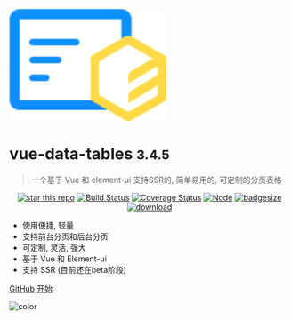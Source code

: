 ![logo](../_media/icon.svg)

# vue-data-tables <small>3.4.5</small>

> 一个基于 Vue 和 element-ui 支持SSR的, 简单易用的, 可定制的分页表格

<p align="center">
  <a href="https://github.com/njleonzhang/vue-data-tables"><img alt="star this repo" src="http://githubbadges.com/star.svg?user=njleonzhang&repo=vue-data-tables&style=flat" /></a>
  <a href="https://travis-ci.org/njleonzhang/vue-data-tables" target="_blank"><img src="https://travis-ci.org/njleonzhang/vue-data-tables.svg?branch=master" alt="Build Status"></a>
  <a href="https://coveralls.io/github/njleonzhang/vue-data-tables?branch=master" target="_blank"><img src='https://coveralls.io/repos/github/njleonzhang/vue-data-tables/badge.svg?branch=master' alt='Coverage Status' /></a>
  <a href="https://www.npmjs.com/package/vue-data-tables" target="_blank"><img src='https://img.shields.io/npm/v/vue-data-tables.svg' alt='Node' /></a>
  <a href="https://github.com/njleonzhang/vue-data-tables" target="_blank"><img src='http://img.badgesize.io/https://unpkg.com/vue-data-tables?compression=gzip' alt='badgesize' /></a>
  <a href="https://github.com/njleonzhang/vue-data-tables" target="_blank"><img src='https://img.shields.io/npm/dm/vue-data-tables.svg' alt='download' /></a>
</p>

- 使用便捷, 轻量
- 支持前台分页和后台分页
- 可定制, 灵活, 强大
- 基于 Vue 和 Element-ui
- 支持 SSR (目前还在beta阶段)

[GitHub](https://github.com/njleonzhang/vue-data-tables/)
[开始](#vue-data-tables)

![color](#b3daff)
